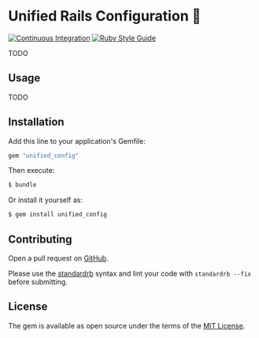 # Unified Rails Configuration :construction:

[![Continuous Integration](https://github.com/bdurand/unified_config/actions/workflows/continuous_integration.yml/badge.svg)](https://github.com/bdurand/unified_config/actions/workflows/continuous_integration.yml)
[![Ruby Style Guide](https://img.shields.io/badge/code_style-standard-brightgreen.svg)](https://github.com/testdouble/standard)

TODO

## Usage

TODO

## Installation

Add this line to your application's Gemfile:

```ruby
gem "unified_config"
```

Then execute:
```bash
$ bundle
```

Or install it yourself as:
```bash
$ gem install unified_config
```

## Contributing

Open a pull request on [GitHub](https://github.com/bdurand/unified_config).

Please use the [standardrb](https://github.com/testdouble/standard) syntax and lint your code with `standardrb --fix` before submitting.

## License

The gem is available as open source under the terms of the [MIT License](https://opensource.org/licenses/MIT).
